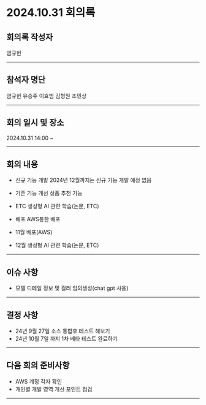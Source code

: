 # 2024.10.31 회의록
## 회의록 작성자
염규현
***
## 참석자 명단
염규현
유승주
이효범
김형원
조민상
***
## 회의 일시 및 장소
2024.10.31 14:00 ~


***
## 회의 내용
- 신규 기능 개발
  2024년 12월까지는 신규 기능 개발 예정 없음
  
- 기존 기능 개선
  상품 추천 기능
  
- ETC
  생성형 AI 관련 학습(논문, ETC)

- 배포
  AWS통한 배포

- 11월
  배포(AWS)
  
- 12월
  생성형 AI 관련 학습(논문, ETC)
  
***
## 이슈 사항
- 모델 디테일 정보 및 컬러 임의생성(chat gpt 사용)


***
## 결정 사항
- 24년 9월 27일 소스 통합후 테스트 해보기
- 24년 10월 7일 까지 1차 베타 테스트 완료하기
  

***
## 다음 회의 준비사항
- AWS 계정 각자 확인
- 개인별 개발 영역 개선 포인트 점검

***
